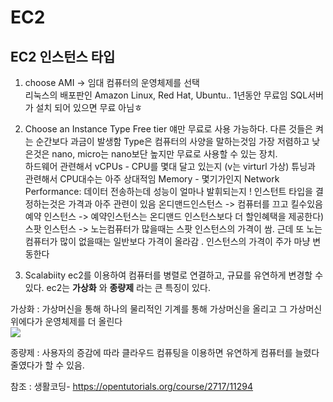 EC2
========
## EC2 인스턴스 타입
1. choose AMI -> 임대 컴퓨터의 운영체제를 선택  
리눅스의 배포판인 Amazon Linux, Red Hat, Ubuntu.. 1년동안 무료임
SQL서버가 설치 되어 있으면 무료 아님ㅎ  


2. Choose an Instance Type
Free tier 얘만 무료로 사용 가능하다.  다른 것들은 켜는 순간보다 과금이 발생함
 Type은 컴퓨터의 사양을 말하는것임  가장 저렴하고 낮은것은 nano, micro는 nano보단 높지만 무료로 사용할 수 있는 장치.  
하드웨어 관련해서 vCPUs - CPU를 몇대 달고 있는지  (v는 virturl 가상) 튜닝과 관련해서 CPU대수는 아주 상대적임
Memory - 몇기가인지
Network Performance: 데이터 전송하는데 성능이 얼마나 발휘되는지 !
인스턴트 타입을 결정하는것은 가격과 아주 관련이 있음
온디맨드인스턴스 -> 컴퓨터를 끄고 킬수있음   
예약 인스턴스 -> 예약인스턴스는 온디맨드 인스턴스보다 더 할인혜택을 제공한다)  
스팟 인스턴스 -> 노는컴퓨터가 많을때는 스팟 인스턴스의 가격이 쌈. 근데 또 노는컴퓨터가 많이 없을때는 일반보다 가격이 올라감 . 인스턴스의 가격이 주가 마냥 변동한다  


3. Scalabiity
ec2를 이용하여 컴퓨터를 병렬로 연결하고, 규묘를 유연하게 변경할 수 있다. 
ec2는 __가상화__ 와 __종량제__ 라는 큰 특징이 있다. 

가상화 : 가상머신을 통해 하나의 물리적인 기계를 통해 가상머신을 올리고 그 가상머신 위에다가 운영체제를 더 올린다   
<img src="https://user-images.githubusercontent.com/80088918/147669199-2009ee6d-a79e-42e3-9bf4-32eed3b07ce8.png">

종량제 : 사용자의 증감에 따라 클라우드 컴퓨팅을 이용하면 유연하게 컴퓨터를 늘렸다 줄였다가 할 수 있음.

참조 : 생활코딩- https://opentutorials.org/course/2717/11294